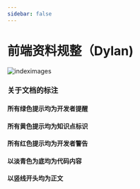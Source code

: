 ```yaml
---
sidebar: false
---
```


# 前端资料规整（Dylan)

![indeximages](https://raw.githubusercontent.com/Dylan-WY/DawnGruel/master/docs/images/indexbackground.jpeg)

### 关于文档的标注

#### 所有绿色提示均为开发者提醒

#### 所有黄色提示均为知识点标识

#### 所有红色提示均为开发者警告

#### 以淡青色为底均为代码内容

#### 以竖线开头均为正文
